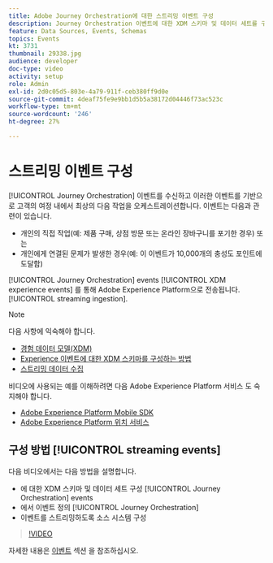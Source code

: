 ```yaml
---
title: Adobe Journey Orchestration에 대한 스트리밍 이벤트 구성
description: Journey Orchestration 이벤트에 대한 XDM 스키마 및 데이터 세트를 구성하고, Journey Orchestration에서 이벤트를 정의하며, 이벤트를 스트리밍하도록 소스 시스템을 구성하는 방법에 대해 알아봅니다.
feature: Data Sources, Events, Schemas
topics: Events
kt: 3731
thumbnail: 29338.jpg
audience: developer
doc-type: video
activity: setup
role: Admin
exl-id: 2d0c05d5-803e-4a79-911f-ceb380ff9d0e
source-git-commit: 4deaf75fe9e9bb1d5b5a38172d04446f73ac523c
workflow-type: tm+mt
source-wordcount: '246'
ht-degree: 27%

---
```


# 스트리밍 이벤트 구성

[!UICONTROL Journey Orchestration] 이벤트를 수신하고 이러한 이벤트를 기반으로 고객의 여정 내에서 최상의 다음 작업을 오케스트레이션합니다. 이벤트는 다음과 관련이 있습니다.

* 개인의 직접 작업(예: 제품 구매, 상점 방문 또는 온라인 장바구니를 포기한 경우) 또는
* 개인에게 연결된 문제가 발생한 경우(예: 이 이벤트가 10,000개의 충성도 포인트에 도달함)

[!UICONTROL Journey Orchestration] events [!UICONTROL XDM experience events] 를 통해 Adobe Experience Platform으로 전송됩니다. [!UICONTROL streaming ingestion].

>[!NOTE]
>
>다음 사항에 익숙해야 합니다.
>
>* [경험 데이터 모델(XDM)](https://experienceleague.adobe.com/docs/platform-learn/tutorials/schemas/schemas-and-experience-data-model.html?lang=ko)
>* [Experience 이벤트에 대한 XDM 스키마를 구성하는 방법](https://experienceleague.adobe.com/docs/platform-learn/tutorials/schemas/create-schemas.html?lang=ko)
>* [스트리밍 데이터 수집](https://experienceleague.adobe.com/docs/platform-learn/tutorials/data-ingestion/understanding-streaming-ingestion.html?lang=en)
>
>비디오에 사용되는 예를 이해하려면 다음 Adobe Experience Platform 서비스 도 숙지해야 합니다.
>
>* [Adobe Experience Platform Mobile SDK](https://experienceleague.adobe.com/docs/platform-learn/data-collection/mobile-sdk/overview.html?lang=ko)
>* [Adobe Experience Platform 위치 서비스](https://experienceleague.adobe.com/docs/places/using/home.html?lang=ko-KR)


## 구성 방법 [!UICONTROL streaming events]

다음 비디오에서는 다음 방법을 설명합니다.

* 에 대한 XDM 스키마 및 데이터 세트 구성 [!UICONTROL Journey Orchestration] events
* 에서 이벤트 정의 [!UICONTROL Journey Orchestration]
* 이벤트를 스트리밍하도록 소스 시스템 구성

>[!VIDEO](https://video.tv.adobe.com/v/29338?quality=12)

자세한 내용은 [이벤트](https://experienceleague.adobe.com/docs/journeys/using/events-journeys/about-events/about-events.html?lang=en) 섹션 을 참조하십시오.
